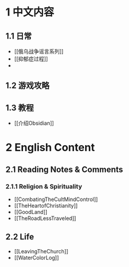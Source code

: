 # 1 中文内容
## 1.1 日常
- [[俄乌战争谣言系列]]
- [[抑郁症过程]]
- 
## 1.2 游戏攻略

## 1.3 教程
- [[介绍Obsidian]]

# 2 English Content

## 2.1 Reading Notes & Comments
### 2.1.1 Religion & Spirituality
 - [[CombatingTheCultMindControl]]
 - [[TheHeartofChristianity]]
 - [[GoodLand]]
 - [[TheRoadLessTraveled]]


## 2.2 Life
- [[LeavingTheChurch]]
- [[WaterColorLog]]

